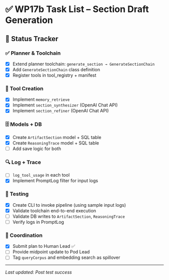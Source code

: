 # ✅ WP17b Task List – Section Draft Generation

## 📅 Status Tracker

### ✅ Planner & Toolchain
- [x] Extend planner toolchain: `generate_section → GenerateSectionChain`
- [x] Add `GenerateSectionChain` class definition
- [x] Register tools in tool_registry + manifest

### 🧠 Tool Creation
- [x] Implement `memory_retrieve`
- [x] Implement `section_synthesizer` (OpenAI Chat API)
- [x] Implement `section_refiner` (OpenAI Chat API)

### 🗄️ Models + DB
- [x] Create `ArtifactSection` model + SQL table
- [x] Create `ReasoningTrace` model + SQL table
- [ ] Add save logic for both

### 🔍 Log + Trace
- [ ] `log_tool_usage` in each tool
- [x] Implement PromptLog filter for input logs

### 🧪 Testing
- [x] Create CLI to invoke pipeline (using sample input logs)
- [x] Validate toolchain end-to-end execution
- [ ] Validate DB writes to `ArtifactSection`, `ReasoningTrace`
- [ ] Verify logs in PromptLog

### 🧾 Coordination
- [x] Submit plan to Human Lead ✅
- [ ] Provide midpoint update to Pod Lead
- [ ] Tag `queryCorpus` and embedding search as spillover

---

_Last updated: Post test success_